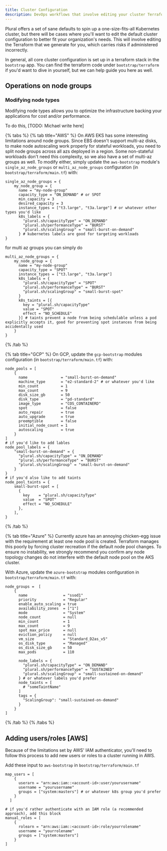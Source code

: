 ```yaml
---
title: Cluster Configuration
description: DevOps workflows that involve editing your cluster Terraform.
---
```


Plural offers a set of sane defaults to spin up a one-size-fits-all Kubernetes cluster, but there will be cases
where you'll want to edit the default cluster configuration to better fit your organization's needs. This will
involve editing the Terraform that we generate for you, which carries risks if administered incorrectly.

In general, all core cluster configuration is set up in a terraform stack in the `bootstrap` app.  You can find the terraform
code under `bootstrap/terraform` if you'd want to dive in yourself, but we can help guide you here as well.

## Operations on node groups

### Modifying node types

Modifying node types allows you to optimize the infrastructure backing your applications for cost and/or performance. 

To do this, [TODO: Michael write here]

{% tabs %}
{% tab title="AWS" %}
On AWS EKS has some interesting limitations around node groups.  Since EBS doesn't support multi-az disks, to make node autoscaling work properly for stateful workloads, you need to split node groups across all azs deployed in a region.  Some non-stateful workloads don't need this complexity, so we also have a set of multi-az groups as well.  To modify either, simply update the `aws-bootstrap` module's `single_az_node_groups` or `multi_az_node_groups` configuration (in `bootstrap/terraform/main.tf`) with:

```shell {% showHeader=false %}
single_az_node_groups = {
    my_node_group = {
      name = "my-node-group" 
      capacity_type = "ON_DEMAND" # or SPOT
      min_capacity = 3
      desired_capacity = 3
      instance_types = ["t3.large", "t3a.large"] # or whatever other types you'd like
      k8s_labels = {
        "plural.sh/capacityType" = "ON_DEMAND"
        "plural.sh/performanceType" = "BURST"
        "plural.sh/scalingGroup" = "small-burst-on-demand"
      } # kubernetes labels are good for targeting workloads
}
```
for multi az groups you can simply do

```shell {% showHeader=false %}
multi_az_node_groups = {
    my_node_group = {
      name = "my-node-group"
      capacity_type = "SPOT"
      instance_types = ["t3.large", "t3a.large"]
      k8s_labels = {
        "plural.sh/capacityType" = "SPOT"
        "plural.sh/performanceType" = "BURST"
        "plural.sh/scalingGroup" = "small-burst-spot"
      }
      k8s_taints = [{
        key = "plural.sh/capacityType"
        value = "SPOT"
        effect = "NO_SCHEDULE"
      }] # taints prevent a node from being schedulable unless a pod explicitly accepts it, good for preventing spot instances from being accidentally used
    }
}
```
{% /tab %}


{% tab title="GCP" %}
On GCP, update the `gcp-bootstrap` modules configuration (in `bootstrap/terraform/main.tf`) with:

```shell {% showHeader=false %}
node_pools = [
    {
      name               = "small-burst-on-demand"
      machine_type       = "e2-standard-2" # or whatever you'd like
      min_count          = 1
      max_count          = 9
      disk_size_gb       = 50
      disk_type          = "pd-standard"
      image_type         = "COS_CONTAINERD"
      spot               = false
      auto_repair        = true
      auto_upgrade       = true
      preemptible        = false
      initial_node_count = 1
      autoscaling        = true
    }
]
# if you'd like to add lables
node_pool_labels = {
    "small-burst-on-demand" = {
      "plural.sh/capacityType" = "ON_DEMAND"
      "plural.sh/performanceType" = "BURST"
      "plural.sh/scalingGroup" = "small-burst-on-demand"
    }
}
# if you'd also like to add taints
node_pool_taints = {
    small-burst-spot = [
      {
        key    = "plural.sh/capacityType"
        value  = "SPOT"
        effect = "NO_SCHEDULE"
      },
    ],
}
```
{% /tab %}

{% tab title="Azure" %}
Currently azure has an annoying chicken-egg issue with the requirement at least one node pool is created.  Terraform manages this poorly by forcing cluster recreation if the default node pool changes.  To ensure no instability, we strongly recommend you confirm any node topology changes do not interfere with the default node pool on the AKS cluster.

With Azure, update the `azure-bootstrap` modules configuration in `bootstrap/terraform/main.tf` with:

```shell {% showHeader=false %}
node_groups =  [  
    {
      name                = "ssod1"
      priority            = "Regular"
      enable_auto_scaling = true
      availability_zones  = ["1"]
      mode                = "System"
      node_count          = null
      min_count           = 1
      max_count           = 9
      spot_max_price      = null
      eviction_policy     = null
      vm_size             = "Standard_D2as_v5"
      os_disk_type        = "Managed"
      os_disk_size_gb     = 50
      max_pods            = 110

      node_labels = {
        "plural.sh/capacityType" = "ON_DEMAND"
        "plural.sh/performanceType" = "SUSTAINED"
        "plural.sh/scalingGroup" = "small-sustained-on-demand"
      } # or whatever labels you'd prefer
      node_taints = [
        # "someTaintName" 
      ]
      tags = {
        "ScalingGroup": "small-sustained-on-demand"
      }
    }
]
```
{% /tab %}
{% /tabs %}

## Adding users/roles [AWS]

Because of the limitations set by AWS' IAM authenticator, you'll need to follow this process to add new users or roles to a cluster
running in AWS. 


Add these input to `aws-bootstrap` in `bootstrap/terraform/main.tf`

```shell {% showHeader=false %}
map_users = [
    {
      userarn = "arn:aws:iam::<account-id>:user/yourusername"
      username = "yourusername"
      groups = ["system:masters"] # or whatever k8s group you'd prefer
    }
  ]

# if you'd rather authenticate with an IAM role (a recommended approach), add this block
manual_roles = [
    {
      rolearn = "arn:aws:iam::<account-id>:role/yourrolename"
      username = "yourrolename"
      groups = ["system:masters"]
    }
]
```
